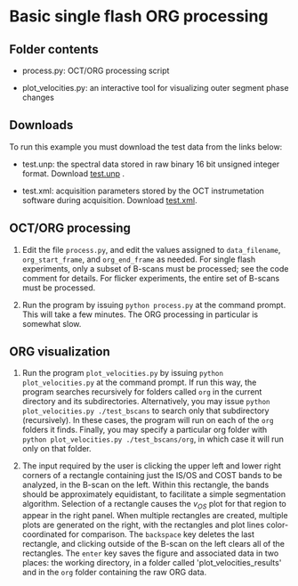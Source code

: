 # Basic single flash ORG processing

## Folder contents

* process.py: OCT/ORG processing script

* plot_velocities.py: an interactive tool for visualizing outer segment phase changes

## Downloads

To run this example you must download the test data from the links below:

* test.unp: the spectral data stored in raw binary 16 bit unsigned integer format. Download [test.unp](https://www.dropbox.com/s/pf6b951mlntqq9l/test.unp?dl=0)
.

* test.xml: acquisition parameters stored by the OCT instrumetation software during acquisition. Download [test.xml](https://www.dropbox.com/s/ux5qlinqq6y1zy4/test.xml?dl=0).


## OCT/ORG processing

1. Edit the file `process.py`, and edit the values assigned to `data_filename`, `org_start_frame`, and `org_end_frame` as needed. For single flash experiments, only a subset of B-scans must be processed; see the code comment for details. For flicker experiments, the entire set of B-scans must be processed.

2. Run the program by issuing `python process.py` at the command prompt. This will take a few minutes. The ORG processing in particular is somewhat slow.

## ORG visualization

1. Run the program `plot_velocities.py` by issuing `python plot_velocities.py` at the command prompt. If run this way, the program searches recursively for folders called `org` in the current directory and its subdirectories. Alternatively, you may issue `python plot_velocities.py ./test_bscans` to search only that subdirectory (recursively). In these cases, the program will run on each of the `org` folders it finds. Finally, you may specify a particular org folder with `python plot_velocities.py ./test_bscans/org`, in which case it will run only on that folder.

2. The input required by the user is clicking the upper left and lower right corners of a rectangle containing just the IS/OS and COST bands to be analyzed, in the B-scan on the left. Within this rectangle, the bands should be approximately equidistant, to facilitate a simple segmentation algorithm. Selection of a rectangle causes the $v_{OS}$ plot for that region to appear in the right panel. When multiple rectangles are created, multiple plots are generated on the right, with the rectangles and plot lines color-coordinated for comparison. The `backspace` key deletes the last rectangle, and clicking outside of the B-scan on the left clears all of the rectangles. The `enter` key saves the figure and associated data in two places: the working directory, in a folder called 'plot_velocities_results' and in the `org` folder containing the raw ORG data.
